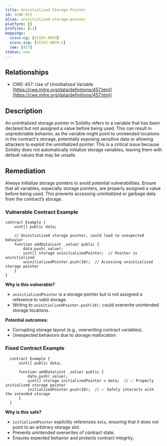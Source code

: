 ```yaml
---
title: Uninitialized Storage Pointer
id: SCWE-071
alias: uninitialized-storage-pointer
platform: []
profiles: [L1]
mappings:
  scsvs-cg: [SCSVS-ARCH]
  scsvs-scg: [SCSVS-ARCH-1]
  cwe: [457]
status: new
---
```


## Relationships  
- CWE-457: Use of Uninitialized Variable  
  [https://cwe.mitre.org/data/definitions/457.html](https://cwe.mitre.org/data/definitions/457.html)  

## Description
An uninitialized storage pointer in Solidity refers to a variable that has been declared but not assigned a value before being used. This can result in unpredictable behavior, as the variable might point to unintended locations in the contract's storage, potentially exposing sensitive data or allowing attackers to exploit the uninitialized pointer. This is a critical issue because Solidity does not automatically initialize storage variables, leaving them with default values that may be unsafe.

## Remediation
Always initialize storage pointers to avoid potential vulnerabilities. Ensure that all variables, especially storage pointers, are properly assigned a value before being used. This prevents accessing uninitialized or garbage data from the contract’s storage.

### Vulnerable Contract Example
```solidity
contract Example {
    uint[] public data;

    // Uninitialized storage pointer, could lead to unexpected behavior
    function addData(uint _value) public {
        data.push(_value);
        uint[] storage uninitializedPointer;  // Pointer is uninitialized
        uninitializedPointer.push(10);  // Accessing uninitialized storage pointer
    }
}
```

**Why is this vulnerable?**
- `uninitializedPointer` is a storage pointer but is not assigned a reference to valid storage.
- Writing to `uninitializedPointer.push(10);` could overwrite unintended storage locations.

**Potential outcomes:**
- Corrupting storage layout (e.g., overwriting contract variables).
- Unexpected behaviors due to storage reallocation.

### Fixed Contract Example
```solidity
  contract Example {
      uint[] public data;

      function addData(uint _value) public {
          data.push(_value);
          uint[] storage initializedPointer = data;  // ✅ Properly initialized storage pointer
          initializedPointer.push(10);  // ✅ Safely interacts with the intended storage
      }
  }
```

**Why is this safe?**
- `initializedPointer` explicitly references `data`, ensuring that it does not point to an arbitrary storage slot.
- Prevents unintended overwrites of contract state.
- Ensures expected behavior and protects contract integrity.